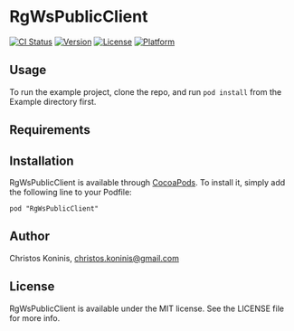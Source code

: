 # RgWsPublicClient

[![CI Status](http://img.shields.io/travis/csknns/RgWsPublicClient.svg?style=flat)](https://travis-ci.org/csknns/RgWsPublicClient)
[![Version](https://img.shields.io/cocoapods/v/RgWsPublicClient.svg?style=flat)](http://cocoadocs.org/docsets/RgWsPublicClient)
[![License](https://img.shields.io/cocoapods/l/RgWsPublicClient.svg?style=flat)](http://cocoadocs.org/docsets/RgWsPublicClient)
[![Platform](https://img.shields.io/cocoapods/p/RgWsPublicClient.svg?style=flat)](http://cocoadocs.org/docsets/RgWsPublicClient)

## Usage

To run the example project, clone the repo, and run `pod install` from the Example directory first.

## Requirements

## Installation

RgWsPublicClient is available through [CocoaPods](http://cocoapods.org). To install
it, simply add the following line to your Podfile:

    pod "RgWsPublicClient"

## Author

Christos Koninis, christos.koninis@gmail.com

## License

RgWsPublicClient is available under the MIT license. See the LICENSE file for more info.

